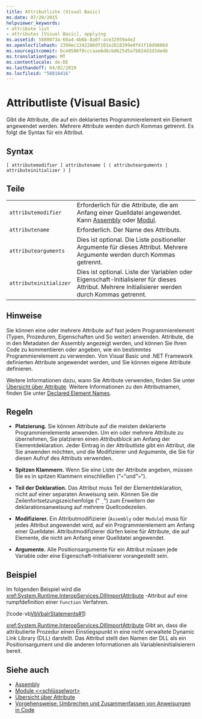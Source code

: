 ```yaml
---
title: Attributliste (Visual Basic)
ms.date: 07/20/2015
helpviewer_keywords:
- attribute list
- attributes [Visual Basic], applying
ms.assetid: 5880073a-68a4-4b6b-8a07-ace32959a4e2
ms.openlocfilehash: 2399ec1342280df101e2818399e0f41f10d9606d
ms.sourcegitcommit: bce0586f0cccaae6d6cbd625d5a7b824d1d3de4b
ms.translationtype: MT
ms.contentlocale: de-DE
ms.lasthandoff: 04/02/2019
ms.locfileid: "58818416"
---
```

# <a name="attribute-list-visual-basic"></a>Attributliste (Visual Basic)
Gibt die Attribute, die auf ein deklariertes Programmierelement ein Element angewendet werden. Mehrere Attribute werden durch Kommas getrennt. Es folgt die Syntax für ein Attribut.  
  
## <a name="syntax"></a>Syntax  
  
```  
[ attributemodifier ] attributename [ ( attributearguments | attributeinitializer ) ]  
```  
  
## <a name="parts"></a>Teile  
|||
|---|---|
|`attributemodifier`|Erforderlich für die Attribute, die am Anfang einer Quelldatei angewendet. Kann [Assembly](../../../visual-basic/language-reference/modifiers/assembly.md) oder [Modul](../../../visual-basic/language-reference/modifiers/module-keyword.md).|
|`attributename`| Erforderlich. Der Name des Attributs.|
|`attributearguments`|Dies ist optional. Die Liste positioneller Argumente für dieses Attribut. Mehrere Argumente werden durch Kommas getrennt.|
|`attributeinitializer`|Dies ist optional. Liste der Variablen oder Eigenschaft-Initialisierer für dieses Attribut. Mehrere Initialisierer werden durch Kommas getrennt.|
  
## <a name="remarks"></a>Hinweise  
 Sie können eine oder mehrere Attribute auf fast jedem Programmierelement (Typen, Prozeduren, Eigenschaften und So weiter) anwenden. Attribute, die in den Metadaten der Assembly angezeigt werden, und können Sie Ihren Code zu kommentieren oder angeben, wie ein bestimmtes Programmierelement zu verwenden. Von Visual Basic und .NET Framework definierten Attribute angewendet werden, und Sie können eigene Attribute definieren.  

 Weitere Informationen dazu, wann Sie Attribute verwenden, finden Sie unter [Übersicht über Attribute](../../../visual-basic/programming-guide/concepts/attributes/index.md). Weitere Informationen zu den Attributnamen, finden Sie unter [Declared Element Names](../../../visual-basic/programming-guide/language-features/declared-elements/declared-element-names.md).  
  
## <a name="rules"></a>Regeln  
  
-   **Platzierung.** Sie können Attribute auf die meisten deklarierte Programmierelemente anwenden. Um ein oder mehrere Attribute zu übernehmen, Sie platzieren einen *Attributblock* am Anfang der Elementdeklaration. Jeder Eintrag in der Attributliste gibt ein Attribut, die Sie anwenden möchten, und die Modifizierer und Argumente, die Sie für diesen Aufruf des Attributs verwenden.  
  
-   **Spitzen Klammern.** Wenn Sie eine Liste der Attribute angeben, müssen Sie es in spitzen Klammern einschließen ("`<`"und"`>`").  
  
-   **Teil der Deklaration.** Das Attribut muss Teil der Elementdeklaration, nicht auf einer separaten Anweisung sein. Können Sie die Zeilenfortsetzungszeichenfolge (" `_`") zum Erweitern der deklarationsanweisung auf mehrere Quellcodezeilen.  
  
-   **Modifizierer.** Ein Attributmodifizierer (`Assembly` oder `Module`) muss für jedes Attribut angewendet wird, auf ein Programmierelement am Anfang einer Quelldatei. Attributmodifizierer dürfen keine für Attribute, die auf Elemente, die nicht am Anfang einer Quelldatei angewendet.  
  
-   **Argumente.** Alle Positionsargumente für ein Attribut müssen jede Variable oder eine Eigenschaft-Initialisierer vorangestellt sein.  
  
## <a name="example"></a>Beispiel  
 Im folgenden Beispiel wird die <xref:System.Runtime.InteropServices.DllImportAttribute> -Attribut auf eine rumpfdefinition einer `Function` Verfahren.  
  
 [!code-vb[VbVbalrStatements#1](~/samples/snippets/visualbasic/VS_Snippets_VBCSharp/VbVbalrStatements/VB/Class1.vb#1)]  
  
 <xref:System.Runtime.InteropServices.DllImportAttribute> Gibt an, dass die attributierte Prozedur einen Einstiegspunkt in eine nicht verwaltete Dynamic Link Library (DLL) darstellt. Das Attribut stellt den Namen der DLL als ein Positionsargument und die anderen Informationen als Variableninitialisierern bereit.  
  
## <a name="see-also"></a>Siehe auch

- [Assembly](../../../visual-basic/language-reference/modifiers/assembly.md)
- [Module \<<schlüsselwort>](../../../visual-basic/language-reference/modifiers/module-keyword.md)
- [Übersicht über Attribute](../../../visual-basic/programming-guide/concepts/attributes/index.md)
- [Vorgehensweise: Umbrechen und Zusammenfassen von Anweisungen in Code](../../../visual-basic/programming-guide/program-structure/how-to-break-and-combine-statements-in-code.md)
